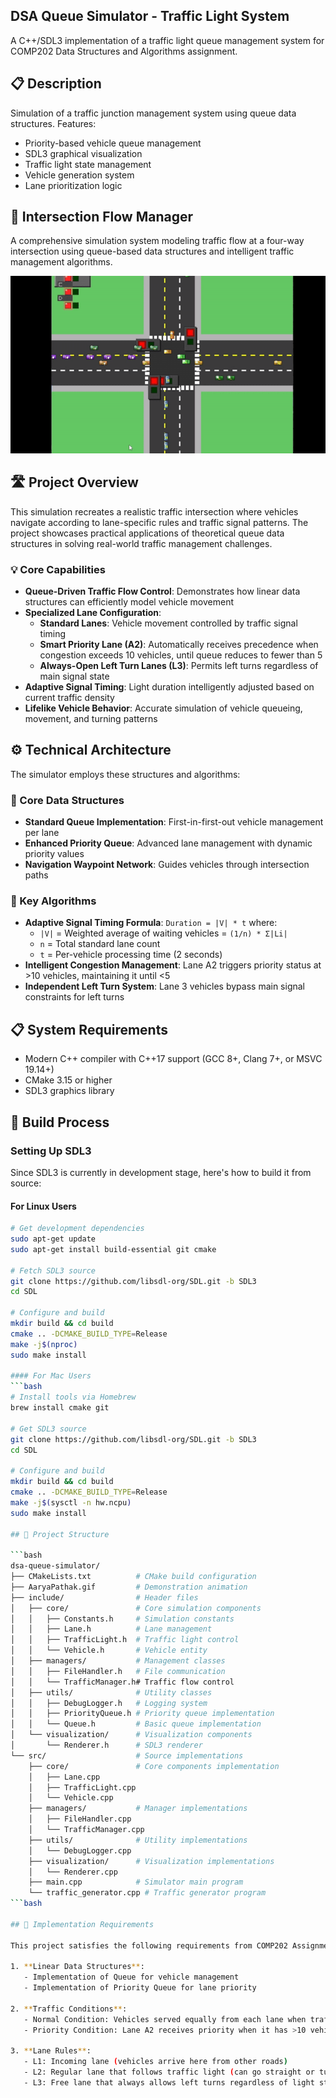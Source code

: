 ## DSA Queue Simulator - Traffic Light System


A C++/SDL3 implementation of a traffic light queue management system for COMP202 Data Structures and Algorithms assignment.

## 📋 Description
Simulation of a traffic junction management system using queue data structures. Features:
- Priority-based vehicle queue management
- SDL3 graphical visualization
- Traffic light state management
- Vehicle generation system
- Lane prioritization logic

## 🚥 Intersection Flow Manager

A comprehensive simulation system modeling traffic flow at a four-way intersection using queue-based data structures and intelligent traffic management algorithms.

![Simulation in Action](AaryaPathak.gif)

## 🛣️ Project Overview

This simulation recreates a realistic traffic intersection where vehicles navigate according to lane-specific rules and traffic signal patterns. The project showcases practical applications of theoretical queue data structures in solving real-world traffic management challenges.

### 💡 Core Capabilities

- **Queue-Driven Traffic Flow Control**: Demonstrates how linear data structures can efficiently model vehicle movement
- **Specialized Lane Configuration**:
  - **Standard Lanes**: Vehicle movement controlled by traffic signal timing
  - **Smart Priority Lane (A2)**: Automatically receives precedence when congestion exceeds 10 vehicles, until queue reduces to fewer than 5
  - **Always-Open Left Turn Lanes (L3)**: Permits left turns regardless of main signal state
- **Adaptive Signal Timing**: Light duration intelligently adjusted based on current traffic density
- **Lifelike Vehicle Behavior**: Accurate simulation of vehicle queueing, movement, and turning patterns

## ⚙️ Technical Architecture

The simulator employs these structures and algorithms:

### 🧩 Core Data Structures
- **Standard Queue Implementation**: First-in-first-out vehicle management per lane
- **Enhanced Priority Queue**: Advanced lane management with dynamic priority values
- **Navigation Waypoint Network**: Guides vehicles through intersection paths

### 🔄 Key Algorithms
- **Adaptive Signal Timing Formula**: `Duration = |V| * t` where:
  - `|V|` = Weighted average of waiting vehicles = `(1/n) * Σ|Li|`
  - `n` = Total standard lane count
  - `t` = Per-vehicle processing time (2 seconds)
- **Intelligent Congestion Management**: Lane A2 triggers priority status at >10 vehicles, maintaining it until <5
- **Independent Left Turn System**: Lane 3 vehicles bypass main signal constraints for left turns

## 📋 System Requirements

- Modern C++ compiler with C++17 support (GCC 8+, Clang 7+, or MSVC 19.14+)
- CMake 3.15 or higher
- SDL3 graphics library

## 🔨 Build Process

### Setting Up SDL3

Since SDL3 is currently in development stage, here's how to build it from source:

#### For Linux Users
```bash
# Get development dependencies
sudo apt-get update
sudo apt-get install build-essential git cmake

# Fetch SDL3 source
git clone https://github.com/libsdl-org/SDL.git -b SDL3
cd SDL

# Configure and build
mkdir build && cd build
cmake .. -DCMAKE_BUILD_TYPE=Release
make -j$(nproc)
sudo make install

#### For Mac Users
```bash
# Install tools via Homebrew
brew install cmake git

# Get SDL3 source
git clone https://github.com/libsdl-org/SDL.git -b SDL3
cd SDL

# Configure and build
mkdir build && cd build
cmake .. -DCMAKE_BUILD_TYPE=Release
make -j$(sysctl -n hw.ncpu)
sudo make install

## 📂 Project Structure

```bash
dsa-queue-simulator/
├── CMakeLists.txt          # CMake build configuration
├── AaryaPathak.gif         # Demonstration animation
├── include/                # Header files
│   ├── core/               # Core simulation components
│   │   ├── Constants.h     # Simulation constants
│   │   ├── Lane.h          # Lane management
│   │   ├── TrafficLight.h  # Traffic light control
│   │   └── Vehicle.h       # Vehicle entity
│   ├── managers/           # Management classes
│   │   ├── FileHandler.h   # File communication
│   │   └── TrafficManager.h# Traffic flow control
│   ├── utils/              # Utility classes
│   │   ├── DebugLogger.h   # Logging system
│   │   ├── PriorityQueue.h # Priority queue implementation
│   │   └── Queue.h         # Basic queue implementation
│   └── visualization/      # Visualization components
│       └── Renderer.h      # SDL3 renderer
└── src/                    # Source implementations
    ├── core/               # Core components implementation
    │   ├── Lane.cpp
    │   ├── TrafficLight.cpp
    │   └── Vehicle.cpp
    ├── managers/           # Manager implementations
    │   ├── FileHandler.cpp
    │   └── TrafficManager.cpp
    ├── utils/              # Utility implementations
    │   └── DebugLogger.cpp
    ├── visualization/      # Visualization implementations
    │   └── Renderer.cpp
    ├── main.cpp            # Simulator main program
    └── traffic_generator.cpp # Traffic generator program
```bash

## 📝 Implementation Requirements

This project satisfies the following requirements from COMP202 Assignment #1:

1. **Linear Data Structures**:
   - Implementation of Queue for vehicle management
   - Implementation of Priority Queue for lane priority
   
2. **Traffic Conditions**:
   - Normal Condition: Vehicles served equally from each lane when traffic is balanced
   - Priority Condition: Lane A2 receives priority when it has >10 vehicles
   
3. **Lane Rules**:
   - L1: Incoming lane (vehicles arrive here from other roads)
   - L2: Regular lane that follows traffic light (can go straight or turn left)
   - L3: Free lane that always allows left turns regardless of light state








